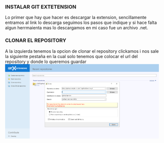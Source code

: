 ### INSTALAR GIT EXTETENSION 
Lo primer que hay que hacer es descargar la extension, sencillamente entramos al link lo descarga seguimos los pasos que indique y si hace falta algun herrmaienta mas lo descargamos en mi caso fue un archivo .net.
### CLONAR EL REPOSITORY
A la izquierda tenemos la opcion de clonar el repository clickamos i nos sale la siguiente pestaña en la cual solo tenemos que colocar el url del repository y donde lo queremos guardar
![Alt text](image.png)